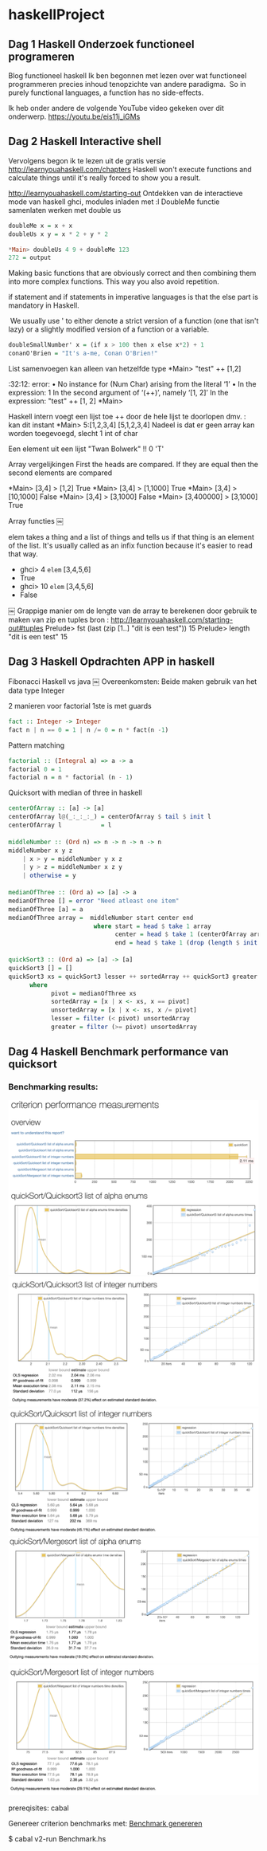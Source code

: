 # haskellProject
## Dag 1 Haskell Onderzoek functioneel programeren

Blog functioneel haskell
Ik ben begonnen met lezen over wat functioneel programmeren precies inhoud tenopzichte van andere paradigma.
 So in purely functional languages, a function has no side-effects.

Ik heb onder andere de volgende YouTube video gekeken over dit onderwerp.
https://youtu.be/eis11j_iGMs

## Dag 2 Haskell Interactive shell

Vervolgens begon ik te lezen uit de gratis versie http://learnyouahaskell.com/chapters
Haskell won't execute functions and calculate things until it's really forced to show you a result. 

http://learnyouahaskell.com/starting-out
Ontdekken van de interactieve mode van haskell ghci, modules inladen met :l
DoubleMe functie samenlaten werken met double us
```haskell
doubleMe x = x + x
doubleUs x y = x * 2 + y * 2
```
```haskell
*Main> doubleUs 4 9 + doubleMe 123
272 = output
```
Making basic functions that are obviously correct and then combining them into more complex functions. This way you also avoid repetition.

if statement and if statements in imperative languages is that the else part is mandatory in Haskell.

 We usually use ' to either denote a strict version of a function (one that isn't lazy) or a slightly modified version of a function or a variable.
```haskell
doubleSmallNumber' x = (if x > 100 then x else x*2) + 1  
conanO'Brien = "It's a-me, Conan O'Brien!"   
```

List samenvoegen kan alleen van hetzelfde type
*Main> "test" ++ [1,2]

<interactive>:32:12: error:
    • No instance for (Num Char) arising from the literal ‘1’
    • In the expression: 1
      In the second argument of ‘(++)’, namely ‘[1, 2]’
      In the expression: "test" ++ [1, 2]
*Main> 

Haskell intern voegt een lijst toe ++ door de hele lijst te doorlopen
dmv. : kan dit instant
*Main> 5:[1,2,3,4]
[5,1,2,3,4]
Nadeel is dat er geen array kan worden toegevoegd, slecht 1 int of char

Een element uit een lijst "Twan Bolwerk" !! 0
'T'


Array vergelijkingen First the heads are compared. If they are equal then the second elements are compared

*Main> [3,4] > [1,2]
True
*Main> [3,4] > [1,1000]
True
*Main> [3,4] > [10,1000]
False
*Main> [3,4] > [3,1000]
False
*Main> [3,400000] > [3,1000]
True


Array functies
￼



elem takes a thing and a list of things and tells us if that thing is an element of the list. It's usually called as an infix function because it's easier to read that way.
* ghci> 4 `elem` [3,4,5,6]  
* True  
* ghci> 10 `elem` [3,4,5,6]  
* False 

￼
Grappige manier om de lengte van de array te berekenen door gebruik te maken van zip en tuples bron : http://learnyouahaskell.com/starting-out#tuples
Prelude> fst (last (zip [1..] "dit is een test"))
15
Prelude> length "dit is een test"
15


## Dag 3 Haskell Opdrachten APP in haskell

Fibonacci Haskell vs java
￼
Overeenkomsten: Beide maken gebruik van het data type Integer

2 manieren voor factorial
1ste is met guards
```haskell
fact :: Integer -> Integer
fact n | n == 0 = 1 | n /= 0 = n * fact(n -1)
```
Pattern matching

```haskell
factorial :: (Integral a) => a -> a  
factorial 0 = 1  
factorial n = n * factorial (n - 1)  
```

Quicksort with median of three in haskell

```haskell
centerOfArray :: [a] -> [a]
centerOfArray l@(_:_:_:_) = centerOfArray $ tail $ init l
centerOfArray l           = l

middleNumber :: (Ord n) => n -> n -> n -> n 
middleNumber x y z
    | x > y = middleNumber y x z
    | y > z = middleNumber x z y
    | otherwise = y

medianOfThree :: (Ord a) => [a] -> a
medianOfThree [] = error "Need atleast one item"
medianOfThree [a] = a
medianOfThree array =  middleNumber start center end
                        where start = head $ take 1 array
                              center = head $ take 1 (centerOfArray array)
                              end = head $ take 1 (drop (length $ init array) array)

quickSort3 :: (Ord a) => [a] -> [a]
quickSort3 [] = []
quickSort3 xs = quickSort3 lesser ++ sortedArray ++ quickSort3 greater 
      where
            pivot = medianOfThree xs
            sortedArray = [x | x <- xs, x == pivot]
            unsortedArray = [x | x <- xs, x /= pivot]
            lesser = filter (< pivot) unsortedArray
            greater = filter (>= pivot) unsortedArray
```

## Dag 4 Haskell Benchmark performance van quicksort
### Benchmarking results: 
![alt text](1.png "screenshot 1")
![alt text](2.png "screenshot 2")
![alt text](3.png "screenshot 3")
![alt text](4.png "screenshot 4")
![alt text](5.png "screenshot 5")

prereqisites: cabal 

Genereer criterion benchmarks met:
[Benchmark genereren](Benchmark.hs)

$ cabal v2-run Benchmark.hs